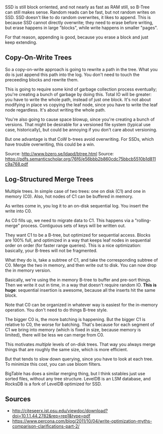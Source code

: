 SSD is still block orriented, and not nearly as fast as RAM still, so
B-Tree can still makes sense. Random reads can be fast, but not random
writes on SSD. SSD doesn't like to do random overwrites, it likes to
append. This is because SSD cannot directly overwrite; they need to
erase before writing, but erase happens in large "blocks", while write
happens in smaller "pages".

For that reason, appending is good, because you erase a block and just
keep extending.

## Copy-On-Write Trees

So a copy-on-write approach is going to rewrite a path in the
tree. What you do is just append this path into the log. You don't
need to touch the preceeding blocks and rewrite them.

This is going to require some kind of garbage collection process
eventually; you're creating a bunch of garbage by doing this. Total IO
will be greater: you have to write the whole path, instead of just one
block. It's not about modifying in place vs copying the leaf node,
since you have to write the leaf node regardless. It's about writing
the whole path.

You're also going to cause space blowup, since you're creating a bunch
of versions. That might be desirable for a versioned file system
(typical use case, historically), but could be annoying if you don't
care about versioning.

But one advantage is that CoW b-trees avoid overwriting. For SSDs,
which have trouble overwriting, this could be a win.

Source: http://www.bzero.se/ldapd/btree.html
Source: https://pdfs.semanticscholar.org/76f6/e56bbb2b860cdc75bbcb5510b1d811c9a768.pdf

## Log-Structured Merge Trees

Multiple trees. In simple case of two trees: one on disk (C1) and one
in memory (C0). Also, hot nodes of C1 can be buffered in memory.

As writes come in, you log it to an on-disk sequential log. You insert
the write into C0.

As C0 fills up, we need to migrate data to C1. This happens via a
"rolling-merge" process. Contiguous sets of keys will be written out.

They want C1 to be a B-tree, but optimized for sequential
access. Blocks are 100% full, and optimized in a way that keeps leaf
nodes in sequential order on order (for faster range queries). This is
a nice optimization: basically, your B-trees will not be fragmented.

What they do is, take a subtree of C1, and take the corresponding
subtree of C0. Merge the two in memory, and then write out to
disk. You can now drop the in memory version.

Basically, we're using the in memory B-tree to buffer and pre-sort
things. Then we write it out in time, in a way that doesn't require
random IO. **This is huge**: sequential insertion is awesome, because
all the inserts hit the same block.

Note that C0 can be organized in whatever way is easiest for the
in-memory operation. You don't need to do things B-tree style.

The bigger C0 is, the more batching is happening. But the bigger C1 is
relative to C0, the worse for batching. That's because for each
segment of C1 we bring into memory (which is fixed in size, because
memory is limited), there will be less we can merge from C0.

This motivates *multiple* levels of on-disk trees. That way you always
merge things that are roughly the same size, which is more efficient.

But that tends to slow down querying, since you have to look at each
tree. To minimize this cost, you can use bloom filters.

BigTable has does a similar merging thing, but I think sstables just
use sorted files, without any tree structure. LevelDB is an LSM
database, and RocksDB is a fork of LevelDB optimized for SSD.

## Sources

* http://citeseerx.ist.psu.edu/viewdoc/download?doi=10.1.1.44.2782&rep=rep1&type=pdf
* https://www.percona.com/blog/2011/10/04/write-optimization-myths-comparison-clarifications-part-2/
